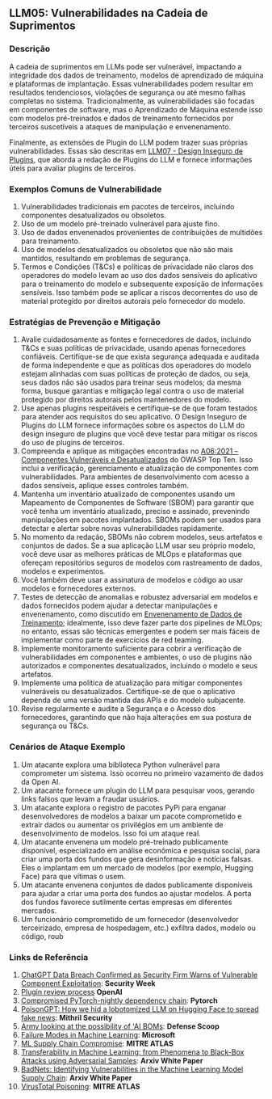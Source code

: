 ## LLM05: Vulnerabilidades na Cadeia de Suprimentos

### Descrição

A cadeia de suprimentos em LLMs pode ser vulnerável, impactando a integridade dos dados de treinamento, modelos de aprendizado de máquina e plataformas de implantação. Essas vulnerabilidades podem resultar em resultados tendenciosos, violações de segurança ou até mesmo falhas completas no sistema. Tradicionalmente, as vulnerabilidades são focadas em componentes de software, mas o Aprendizado de Máquina estende isso com modelos pré-treinados e dados de treinamento fornecidos por terceiros suscetíveis a ataques de manipulação e envenenamento.

Finalmente, as extensões de Plugin do LLM podem trazer suas próprias vulnerabilidades. Essas são descritas em [LLM07 - Design Inseguro de Plugins](InsecurePluginDesign.md), que aborda a redação de Plugins do LLM e fornece informações úteis para avaliar plugins de terceiros.

### Exemplos Comuns de Vulnerabilidade

1. Vulnerabilidades tradicionais em pacotes de terceiros, incluindo componentes desatualizados ou obsoletos.
2. Uso de um modelo pré-treinado vulnerável para ajuste fino.
3. Uso de dados envenenados provenientes de contribuições de multidões para treinamento.
4. Uso de modelos desatualizados ou obsoletos que não são mais mantidos, resultando em problemas de segurança.
5. Termos e Condições (T&Cs) e políticas de privacidade não claros dos operadores do modelo levam ao uso dos dados sensíveis do aplicativo para o treinamento do modelo e subsequente exposição de informações sensíveis. Isso também pode se aplicar a riscos decorrentes do uso de material protegido por direitos autorais pelo fornecedor do modelo.

### Estratégias de Prevenção e Mitigação

1. Avalie cuidadosamente as fontes e fornecedores de dados, incluindo T&Cs e suas políticas de privacidade, usando apenas fornecedores confiáveis. Certifique-se de que exista segurança adequada e auditada de forma independente e que as políticas dos operadores do modelo estejam alinhadas com suas políticas de proteção de dados, ou seja, seus dados não são usados para treinar seus modelos; da mesma forma, busque garantias e mitigação legal contra o uso de material protegido por direitos autorais pelos mantenedores do modelo.
2. Use apenas plugins respeitáveis e certifique-se de que foram testados para atender aos requisitos do seu aplicativo. O Design Inseguro de Plugins do LLM fornece informações sobre os aspectos do LLM do design inseguro de plugins que você deve testar para mitigar os riscos do uso de plugins de terceiros.
3. Compreenda e aplique as mitigações encontradas no [A06:2021 – Componentes Vulneráveis e Desatualizados](https://owasp.org/Top10/A06_2021-Vulnerable_and_Outdated_Components/) do OWASP Top Ten. Isso inclui a verificação, gerenciamento e atualização de componentes com vulnerabilidades. Para ambientes de desenvolvimento com acesso a dados sensíveis, aplique esses controles também.
4. Mantenha um inventário atualizado de componentes usando um Mapeamento de Componentes de Software (SBOM) para garantir que você tenha um inventário atualizado, preciso e assinado, prevenindo manipulações em pacotes implantados. SBOMs podem ser usados para detectar e alertar sobre novas vulnerabilidades rapidamente.
5. No momento da redação, SBOMs não cobrem modelos, seus artefatos e conjuntos de dados. Se a sua aplicação LLM usar seu próprio modelo, você deve usar as melhores práticas de MLOps e plataformas que ofereçam repositórios seguros de modelos com rastreamento de dados, modelos e experimentos.
6. Você também deve usar a assinatura de modelos e código ao usar modelos e fornecedores externos.
7. Testes de detecção de anomalias e robustez adversarial em modelos e dados fornecidos podem ajudar a detectar manipulações e envenenamento, como discutido em [Envenenamento de Dados de Treinamento](https://github.com/OWASP/www-project-top-10-for-large-language-model-applications/blob/main/1_0_vulns/Training_Data_Poisoning.md); idealmente, isso deve fazer parte dos pipelines de MLOps; no entanto, essas são técnicas emergentes e podem ser mais fáceis de implementar como parte de exercícios de red teaming.
8. Implemente monitoramento suficiente para cobrir a verificação de vulnerabilidades em componentes e ambientes, o uso de plugins não autorizados e componentes desatualizados, incluindo o modelo e seus artefatos.
9. Implemente uma política de atualização para mitigar componentes vulneráveis ou desatualizados. Certifique-se de que o aplicativo dependa de uma versão mantida das APIs e do modelo subjacente.
10. Revise regularmente e audite a Segurança e o Acesso dos fornecedores, garantindo que não haja alterações em sua postura de segurança ou T&Cs.

### Cenários de Ataque Exemplo

1. Um atacante explora uma biblioteca Python vulnerável para comprometer um sistema. Isso ocorreu no primeiro vazamento de dados da Open AI.
2. Um atacante fornece um plugin do LLM para pesquisar voos, gerando links falsos que levam a fraudar usuários.
3. Um atacante explora o registro de pacotes PyPi para enganar desenvolvedores de modelos a baixar um pacote comprometido e extrair dados ou aumentar os privilégios em um ambiente de desenvolvimento de modelos. Isso foi um ataque real.
4. Um atacante envenena um modelo pré-treinado publicamente disponível, especializado em análise econômica e pesquisa social, para criar uma porta dos fundos que gera desinformação e notícias falsas. Eles o implantam em um mercado de modelos (por exemplo, Hugging Face) para que vítimas o usem.
5. Um atacante envenena conjuntos de dados publicamente disponíveis para ajudar a criar uma porta dos fundos ao ajustar modelos. A porta dos fundos favorece sutilmente certas empresas em diferentes mercados.
6. Um funcionário comprometido de um fornecedor (desenvolvedor terceirizado, empresa de hospedagem, etc.) exfiltra dados, modelo ou código, roub
### Links de Referência

1. [ChatGPT Data Breach Confirmed as Security Firm Warns of Vulnerable Component Exploitation](https://www.securityweek.com/chatgpt-data-breach-confirmed-as-security-firm-warns-of-vulnerable-component-exploitation/): **Security Week**
2. [Plugin review process](https://platform.openai.com/docs/plugins/review) **OpenAI**
3. [Compromised PyTorch-nightly dependency chain](https://pytorch.org/blog/compromised-nightly-dependency/): **Pytorch**
4. [PoisonGPT: How we hid a lobotomized LLM on Hugging Face to spread fake news](https://blog.mithrilsecurity.io/poisongpt-how-we-hid-a-lobotomized-llm-on-hugging-face-to-spread-fake-news/): **Mithril Security**
5. [Army looking at the possibility of 'AI BOMs](https://defensescoop.com/2023/05/25/army-looking-at-the-possibility-of-ai-boms-bill-of-materials/): **Defense Scoop**
6. [Failure Modes in Machine Learning](https://learn.microsoft.com/en-us/security/engineering/failure-modes-in-machine-learning): **Microsoft**
7. [ML Supply Chain Compromise](https://atlas.mitre.org/techniques/AML.T0010/): **MITRE ATLAS**
8. [Transferability in Machine Learning: from Phenomena to Black-Box Attacks using Adversarial Samples](https://arxiv.org/pdf/1605.07277.pdf): **Arxiv White Paper**
9. [BadNets: Identifying Vulnerabilities in the Machine Learning Model Supply Chain](https://arxiv.org/abs/1708.06733): **Arxiv White Paper**
10. [VirusTotal Poisoning](https://atlas.mitre.org/studies/AML.CS0002): **MITRE ATLAS**
